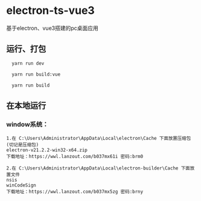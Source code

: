 
# electron-ts-vue3
基于electron、vue3搭建的pc桌面应用


## 运行、打包

```bash
  yarn run dev
```
```bash
  yarn run build:vue
```
```bash
  yarn run build
```


## 在本地运行

### window系统：
```
1.在 C:\Users\Administrator\AppData\Local\electron\Cache 下面放置压缩包 (切记是压缩包)
electron-v21.2.2-win32-x64.zip
下载地址：https://wwl.lanzout.com/b037mx61i 密码:brm0
```
```
2.在 C:\Users\Administrator\AppData\Local\electron-builder\Cache 下面放置文件
nsis
winCodeSign
下载地址：https://wwl.lanzout.com/b037mx5zg 密码:brny
```

